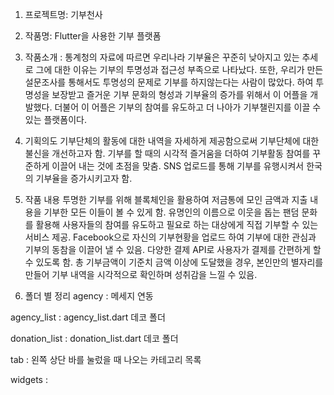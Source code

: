 1. 프로젝트명: 기부천사
2. 작품명: Flutter을 사용한 기부 플랫폼
3. 작품소개 : 통계청의 자료에 따르면 우리나라 기부율은 꾸준히 낮아지고 있는 추세로 그에 대한 이유는 기부의 투명성과 접근성 부족으로 나타났다. 또한, 우리가 만든 설문조사를 통해서도 투명성의 문제로 기부를 하지않는다는 사람이 많았다. 하여 투명성을 보장받고 즐거운 기부 문화의 형성과 기부율의 증가를 위해서 이 어플을 개발했다. 더불어 이 어플은 기부의 참여를 유도하고 더 나아가 기부챌린지를 이끌 수 있는 플랫폼이다.  

4. 기획의도 
기부단체의 활동에 대한 내역을 자세하게 제공함으로써 기부단체에 대한 불신을 개선하고자 함. 
기부를 할 때의 시각적 즐거움을 더하여 기부활동 참여를 꾸준하게 이끌어 내는 것에 초점을 맞춤.
SNS 업로드를 통해 기부를 유행시켜서 한국의 기부율을 증가시키고자 함.

5. 작품 내용
투명한 기부를 위해 블록체인을 활용하여 저금통에 모인 금액과 지출 내용을 기부한 모든 이들이 볼 수 있게 함.
유명인의 이름으로 이웃을 돕는 팬덤 문화를 활용해 사용자들의 참여를 유도하고 필요로 하는 대상에게 직접 기부할 수 있는 서비스 제공.
Facebook으로 자신의 기부현황을 업로드 하여 기부에 대한 관심과 기부의 동참을 이끌어 낼 수 있음.
다양한 결제 API로 사용자가 결제를 간편하게 할 수 있도록 함.
총 기부금액이 기준치 금액 이상에 도달했을 경우, 본인만의 별자리를 만들어 기부 내역을 시각적으로 확인하며 성취감을 느낄 수 있음.

6. 폴더 별 정리
agency : 메세지 연동

agency_list : agency_list.dart 데코 폴더

donation_list : donation_list.dart 데코 폴더

tab : 왼쪽 상단 바를 눌렀을 때 나오는 카테고리 목록

widgets : 
